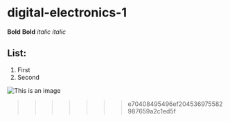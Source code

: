 # digital-electronics-1
**Bold** __Bold__ *italic* _italic_ 
## List:
1. First
2. Second



![This is an image](https://myoctocat.com/assets/images/base-octocat.svg)
>>>>>>> e70408495496ef204536975582987659a2c1ed5f
